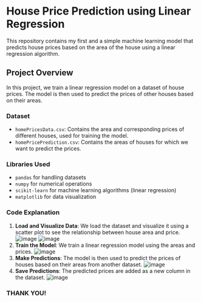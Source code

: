 # House Price Prediction using Linear Regression

This repository contains my first and a simple machine learning model that predicts house prices based on the area of the house using a linear regression algorithm.

## Project Overview

In this project, we train a linear regression model on a dataset of house prices. The model is then used to predict the prices of other houses based on their areas.

### Dataset

- `homePricesData.csv`: Contains the area and corresponding prices of different houses, used for training the model.
- `homePricePrediction.csv`: Contains the areas of houses for which we want to predict the prices.

### Libraries Used

- `pandas` for handling datasets
- `numpy` for numerical operations
- `scikit-learn` for machine learning algorithms (linear regression)
- `matplotlib` for data visualization

### Code Explanation

1. **Load and Visualize Data**: We load the dataset and visualize it using a scatter plot to see the relationship between house area and price.
![image](https://github.com/user-attachments/assets/b42878ba-78d8-4a10-a41e-6068c9f2b6db)
![image](https://github.com/user-attachments/assets/5e34587f-a6d5-420f-92a5-38a615dc88c4)
2. **Train the Model**: We train a linear regression model using the areas and prices.
![image](https://github.com/user-attachments/assets/59c2f71b-4aaa-4231-b136-61606acec399)
3. **Make Predictions**: The model is then used to predict the prices of houses based on their areas from another dataset.
![image](https://github.com/user-attachments/assets/f8797744-9f26-46f7-b78b-e2201efb5c96)
4. **Save Predictions**: The predicted prices are added as a new column in the dataset.
![image](https://github.com/user-attachments/assets/76374939-7b0c-4d4d-bd56-35b06bad692f)



### THANK YOU!
